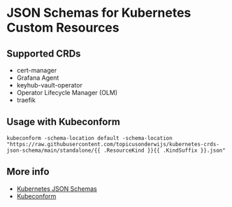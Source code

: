 # JSON Schemas for Kubernetes Custom Resources

## Supported CRDs
- cert-manager
- Grafana Agent
- keyhub-vault-operator
- Operator Lifecycle Manager (OLM)
- traefik

## Usage with Kubeconform
```
kubeconform -schema-location default -schema-location "https://raw.githubusercontent.com/topicusonderwijs/kubernetes-crds-json-schema/main/standalone/{{ .ResourceKind }}{{ .KindSuffix }}.json"
```

## More info
- [Kubernetes JSON Schemas](https://github.com/yannh/kubernetes-json-schema)
- [Kubeconform](https://github.com/yannh/kubeconform)
